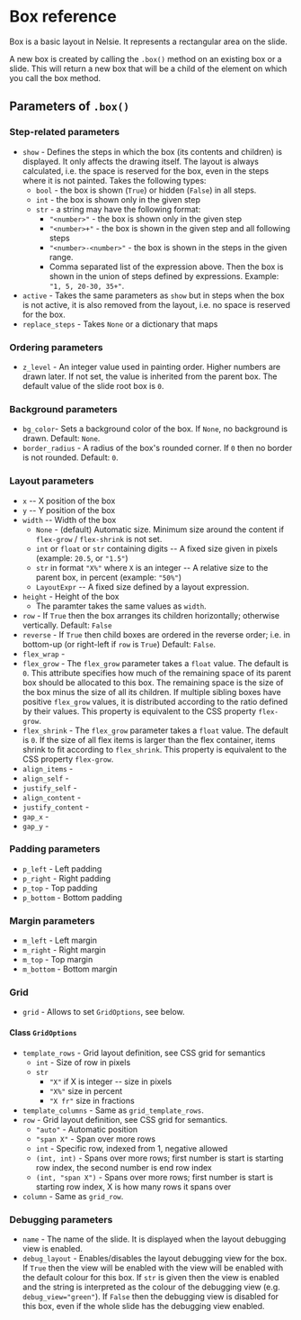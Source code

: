 # Box reference

Box is a basic layout in Nelsie. It represents a rectangular area on the slide.

A new box is created by calling the `.box()` method on an existing box or a slide. This will return a new box that will be a child of the element on which you call the box method.


## Parameters of `.box()`


### Step-related parameters

* `show` - Defines the steps in which the box (its contents and children) is displayed. It only affects the drawing itself. The layout is always calculated, i.e. the space is reserved for the box, even in the steps where it is not painted.
    Takes the following types:
    * `bool` - the box is shown (`True`) or hidden (`False`) in all steps.
    * `int` - the box is shown only in the given step
    * `str` - a string may have the following format:
        * `"<number>"` - the box is shown only in the given step
        * `"<number>+"` - the box is shown in the given step and all following steps
        * `"<number>-<number>"` - the box is shown in the steps in the given range.
        * Comma separated list of the expression above. Then the box is shown in the union of steps defined by expressions. Example: `"1, 5, 20-30, 35+"`.
* `active` - Takes the same parameters as `show` but in steps when the box is not active, it is also removed from the layout, i.e. no space is reserved for the box.
* `replace_steps` - Takes `None` or a dictionary that maps


### Ordering parameters

* `z_level` - An integer value used in painting order. Higher numbers are drawn later. If not set, the value is inherited from the parent box. The default value of the slide root box is `0`.

### Background parameters

* `bg_color`- Sets a background color of the box. If `None`, no background is drawn. Default: `None`.
* `border_radius` - A radius of the box's rounded corner. If `0` then no border is not rounded. Default: `0`.

### Layout parameters

* `x` -- X position of the box
* `y` -- Y position of the box
* `width` -- Width of the box
    * `None` - (default) Automatic size. Minimum size around the content if `flex-grow` / `flex-shrink` is not set.
    * `int` or `float` or `str` containing digits -- A fixed size given in pixels (example: `20.5`, or `"1.5"`)
    * `str` in format `"X%"` where `X` is an integer -- A relative size to the parent box, in percent (example: `"50%"`)
    * `LayoutExpr` -- A fixed size defined by a layout expression.
* `height` - Height of the box
    * The paramter takes the same values as `width`.
* `row` - If `True` then the box arranges its children horizontally; otherwise vertically. Default: `False`
* `reverse` - If `True` then child boxes are ordered in the reverse order; i.e. in bottom-up (or right-left if `row` is `True`) Default: `False`.
* `flex_wrap` -
* `flex_grow` - The `flex_grow` parameter takes a `float` value. The default is `0`. This attribute specifies how much of the remaining space of its parent box should be allocated to this box.
    The remaining space is the size of the box minus the size of all its children. If multiple sibling boxes have positive `flex_grow` values, it is distributed according to the ratio defined by their values.
    This property is equivalent to the CSS property `flex-grow`.
* `flex_shrink` - The `flex_grow` parameter takes a `float` value. The default is `0`. If the size of all flex items is larger than the flex container, items shrink to fit according to `flex_shrink`.     This property is equivalent to the CSS property `flex-grow`.
* `align_items` -
* `align_self` -
* `justify_self` -
* `align_content` -
* `justify_content` -
* `gap_x` -
* `gap_y` -


### Padding parameters

* `p_left` - Left padding
* `p_right` - Right padding
* `p_top` - Top padding
* `p_bottom` - Bottom padding


### Margin parameters

* `m_left` - Left margin
* `m_right` - Right margin
* `m_top` - Top margin
* `m_bottom` - Bottom margin


### Grid

* `grid` - Allows to set `GridOptions`, see below.

#### Class `GridOptions`

* `template_rows` - Grid layout definition, see CSS grid for semantics
    - `int` - Size of row in pixels
    - `str`
      - `"X"` if X is integer -- size in pixels
      - `"X%"` size in percent
      - `"X fr"` size in fractions
* `template_columns` - Same as `grid_template_rows`.
* `row` - Grid layout definition, see CSS grid for semantics.
    - `"auto"` - Automatic position
    - `"span X"` - Span over more rows
    - `int` - Specific row, indexed from 1, negative allowed
    - `(int, int)` - Spans over more rows; first number is start is starting row index, the second number is end row index
    - `(int, "span X")` - Spans over more rows; first number is start is starting row index, X is how many rows it spans over
* `column` - Same as `grid_row`.



### Debugging parameters

* `name` - The name of the slide. It is displayed when the layout debugging view is enabled.
* `debug_layout` - Enables/disables the layout debugging view for the box. If `True` then the view will be enabled with the
  view will be enabled with the default colour for this box. If `str` is given then the view is enabled and the string is interpreted as the colour of the debugging view (e.g. `debug_view="green"`). If `False` then the debugging view is disabled for this box, even if the whole slide has the debugging view enabled.
